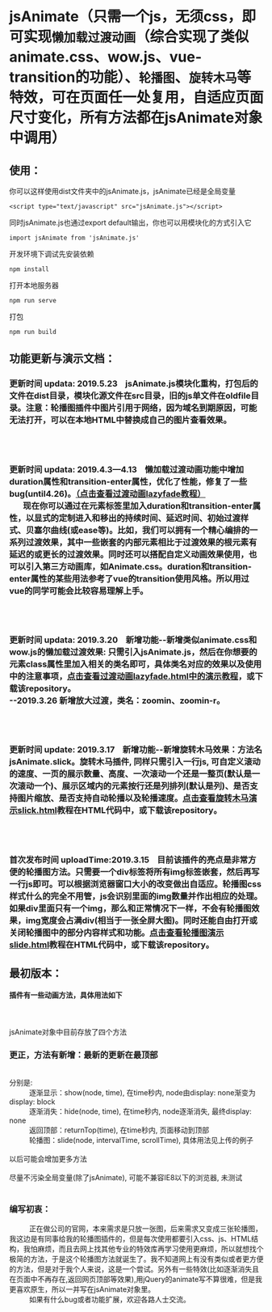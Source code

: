 # jsAnimate（只需一个js，无须css，即可实现`懒加载过渡动画`（综合实现了类似animate.css、wow.js、vue-transition的功能）、`轮播图`、`旋转木马`等特效，可在页面任一处复用，自适应页面尺寸变化，所有方法都在jsAnimate对象中调用）
## 使用：
你可以这样使用dist文件夹中的jsAnimate.js，jsAnimate已经是全局变量
```
<script type="text/javascript" src="jsAnimate.js"></script>
```
同时jsAnimate.js也通过export default输出，你也可以用模块化的方式引入它
```
import jsAnimate from 'jsAnimate.js'
```
开发环境下调试先安装依赖
```
npm install
```
打开本地服务器
```
npm run serve
```
打包
```
npm run build
```
## 功能更新与演示文档：
<h3>更新时间 updata: 2019.5.23&nbsp;&nbsp;&nbsp;&nbsp;jsAnimate.js模块化重构，打包后的文件在dist目录，模块化源文件在src目录，旧的js单文件在oldfile目录。注意：轮播图插件中图片引用于网络，因为域名到期原因，可能无法打开，可以在本地HTML中替换成自己的图片查看效果。</h3><br /><br />
<h3>更新时间 updata: 2019.4.3—4.13&nbsp;&nbsp;&nbsp;&nbsp;懒加载过渡动画功能中增加duration属性和transition-enter属性，优化了性能，修复了一些bug(until4.26)。<a href="https://hiwayne.github.io/jsAnimate/lazyfade.html">（点击查看过渡动画lazyfade教程）</a><br />&nbsp;&nbsp;&nbsp;&nbsp;&nbsp;&nbsp;&nbsp;现在你可以通过在元素标签里加入duration和transition-enter属性，以显式的定制进入和移出的持续时间、延迟时间、初始过渡样式、贝塞尔曲线(或ease等)。比如，我们可以拥有一个精心编排的一系列过渡效果，其中一些嵌套的内部元素相比于过渡效果的根元素有延迟的或更长的过渡效果。同时还可以搭配自定义动画效果使用，也可以引入第三方动画库，如Animate.css。duration和transition-enter属性的某些用法参考了vue的transition使用风格。所以用过vue的同学可能会比较容易理解上手。</h3><br /><br />
<h3>更新时间 updata: 2019.3.20&nbsp;&nbsp;&nbsp;&nbsp;新增功能--新增类似animate.css和wow.js的懒加载过渡效果: 只需引入jsAnimate.js，然后在你想要的元素class属性里加入相关的类名即可，具体类名对应的效果以及使用中的注意事项，<a href="https://hiwayne.github.io/jsAnimate/lazyfade.html">点击查看过渡动画lazyfade.html中的演示教程</a>，或下载该repository。<br />
  --2019.3.26 新增放大过渡，类名：zoomin、zoomin-r。</h3><br /><br />
<h3>更新时间 update: 2019.3.17&nbsp;&nbsp;&nbsp;&nbsp;新增功能--新增旋转木马效果：方法名jsAnimate.slick。旋转木马插件, 同样只需引入一行js, 可自定义滚动的速度、一页的展示数量、高度、一次滚动一个还是一整页(默认是一次滚动一个)、展示区域内的元素按行还是列排列(默认是列)、是否支持图片缩放、是否支持自动轮播以及轮播速度。<a href="https://hiwayne.github.io/jsAnimate/slick.html">点击查看旋转木马演示slick.html</a>教程在HTML代码中，或下载该repository。</h3><br /><br />
<h3>首次发布时间 uploadTime:2019.3.15&nbsp;&nbsp;&nbsp;&nbsp;目前该插件的亮点是非常方便的轮播图方法。只需要一个div标签将所有img标签嵌套，然后再写一行js即可。可以根据浏览器窗口大小的改变做出自适应。轮播图css样式什么的完全不用管，js会识别里面的img数量并作出相应的处理。如果div里面只有一个img，那么和正常情况下一样，不会有轮播图效果，img宽度会占满div(相当于一张全屏大图)。同时还能自由打开或关闭轮播图中的部分内容样式和功能。<a href="https://hiwayne.github.io/jsAnimate/slide.html">点击查看轮播图演示slide.html</a>教程在HTML代码中，或下载该repository。</h3>

## 最初版本：
<h4>插件有一些动画方法，具体用法如下</h4><br /><br />
jsAnimate对象中目前存放了四个方法<h3>更正，方法有新增：最新的更新在最顶部</h3><br />
分别是: <br />
&nbsp;&nbsp;&nbsp;&nbsp;&nbsp;&nbsp;&nbsp;&nbsp;&nbsp;&nbsp;逐渐显示：show(node<object>, time<number>), 在time秒内, node由display: none渐变为display: block<br />
&nbsp;&nbsp;&nbsp;&nbsp;&nbsp;&nbsp;&nbsp;&nbsp;&nbsp;&nbsp;逐渐消失：hide(node<object>, time<number>), 在time秒内, node逐渐消失, 最终display: none<br />
&nbsp;&nbsp;&nbsp;&nbsp;&nbsp;&nbsp;&nbsp;&nbsp;&nbsp;&nbsp;返回顶部：returnTop(time<number>), 在time秒内, 页面移动到顶部<br />
&nbsp;&nbsp;&nbsp;&nbsp;&nbsp;&nbsp;&nbsp;&nbsp;&nbsp;&nbsp;轮播图：slide(node<object>, intervalTime<number>, scrollTime<number>), 具体用法见上传的例子<br /><br />
以后可能会增加更多方法<br /><br />
尽量不污染全局变量(除了jsAnimate), 可能不兼容IE8以下的浏览器, 未测试<br /><br />
<h3>编写初衷：</h3>
&nbsp;&nbsp;&nbsp;&nbsp;&nbsp;&nbsp;&nbsp;&nbsp;&nbsp;&nbsp;正在做公司的官网，本来需求是只放一张图，后来需求又变成三张轮播图，我这边是有同事给我的轮播图插件的，但是每次使用都要引入css、js、HTML结构，我怕麻烦，而且去网上找其他专业的特效库再学习使用更麻烦，所以就想找个极简的方法，于是这个轮播图方法就诞生了。我不知道网上有没有类似或者更方便的方法，但是对于我个人来说，这是一个尝试。另外有一些特效(比如逐渐消失且在页面中不再存在,返回网页顶部等效果),用jQuery的animate写不算很难，但是我更喜欢原生，所以一并写在jsAnimate对象里。<br />
&nbsp;&nbsp;&nbsp;&nbsp;&nbsp;&nbsp;&nbsp;&nbsp;&nbsp;&nbsp;如果有什么bug或者功能扩展，欢迎各路人士交流。
